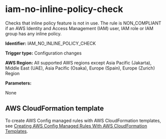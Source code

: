 # iam\-no\-inline\-policy\-check<a name="iam-no-inline-policy-check"></a>

Checks that inline policy feature is not in use\. The rule is NON\_COMPLIANT if an AWS Identity and Access Management \(IAM\) user, IAM role or IAM group has any inline policy\. 

**Identifier:** IAM\_NO\_INLINE\_POLICY\_CHECK

**Trigger type:** Configuration changes

**AWS Region:** All supported AWS regions except Asia Pacific \(Jakarta\), Middle East \(UAE\), Asia Pacific \(Osaka\), Europe \(Spain\), Europe \(Zurich\) Region

**Parameters:**

None  

## AWS CloudFormation template<a name="w2aac12c31c27b9d327c15"></a>

To create AWS Config managed rules with AWS CloudFormation templates, see [Creating AWS Config Managed Rules With AWS CloudFormation Templates](aws-config-managed-rules-cloudformation-templates.md)\.